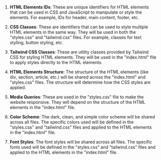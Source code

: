 1. **HTML Elements IDs**: These are unique identifiers for HTML elements that can be used in CSS and JavaScript to manipulate or style the elements. For example, IDs for header, main content, footer, etc.

2. **CSS Classes**: These are identifiers that can be used to style multiple HTML elements in the same way. They will be used in both the "styles.css" and "tailwind.css" files. For example, classes for text styling, button styling, etc.

3. **Tailwind CSS Classes**: These are utility classes provided by Tailwind CSS for styling HTML elements. They will be used in the "index.html" file to apply styles directly to the HTML elements.

4. **HTML Elements Structure**: The structure of the HTML elements (like div, section, article, etc.) will be shared across the "index.html" and "styles.css" files. The structure will determine how the CSS styles are applied.

5. **Media Queries**: These are used in the "styles.css" file to make the website responsive. They will depend on the structure of the HTML elements in the "index.html" file.

6. **Color Scheme**: The dark, clean, and simple color scheme will be shared across all files. The specific colors used will be defined in the "styles.css" and "tailwind.css" files and applied to the HTML elements in the "index.html" file.

7. **Font Styles**: The font styles will be shared across all files. The specific fonts used will be defined in the "styles.css" and "tailwind.css" files and applied to the HTML elements in the "index.html" file.